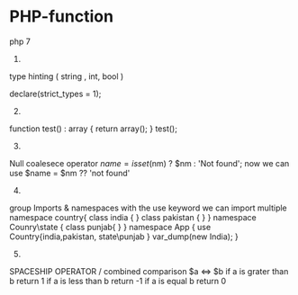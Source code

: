 # PHP-function

php 7

1)
type hinting ( string , int, bool  )

declare(strict_types = 1); 


2)

function test() : array {
return array();
}
test();

3)
Null coalesece operator
$name = isset($nm) ? $nm : 'Not found';
now we can use 
$name = $nm ?? 'not found'

4)
group Imports & namespaces
with the use keyword we can import multiple 
namespace  country{
	class  india {
	}
	class  pakistan {
	}
}
namespace Counry\state {
	class  punjab{
	}
}
namespace App {
use Country\{india,pakistan, state\punjab }
var_dump(new India);
}

5)
SPACESHIP OPERATOR  / combined comparison
$a <=> $b
if a is grater than b return 1
if a is less than b return -1
if a is equal b return 0

